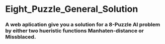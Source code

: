 # Eight_Puzzle_General_Solution

### A web aplication give you a solution for a 8-Puzzle AI problem by either two hueristic functions Manhaten-distance or Missblaced.  

